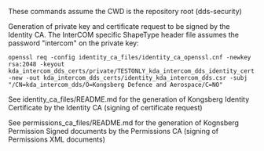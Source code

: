 These commands assume the CWD is the repository root (dds-security)

Generation of private key and certificate request to be signed by the Identity CA. The InterCOM specific ShapeType
header file assumes the password "intercom" on the private key:

    openssl req -config identity_ca_files/identity_ca_openssl.cnf -newkey rsa:2048 -keyout kda_intercom_dds_certs/private/TESTONLY_kda_intercom_dds_identity_cert.key.pem -new -out kda_intercom_dds_certs/identity_kda_intercom_dds.csr -subj "/CN=kda_intercom_dds/O=Kongsberg Defence and Aerospace/C=NO"

See identity_ca_files/README.md for the generation of Kongsberg Identity
Certificate by the Identity CA (signing of certificate request)

See permissions_ca_files/README.md for the generation of Kognsberg Permission
Signed documents by the Permissions CA (signing of Permissions XML documents)
